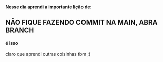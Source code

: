 #### Nesse dia aprendi a importante lição de:
## NÃO FIQUE FAZENDO COMMIT NA MAIN, ABRA BRANCH
#### é isso
claro que aprendi outras coisinhas tbm ;)
